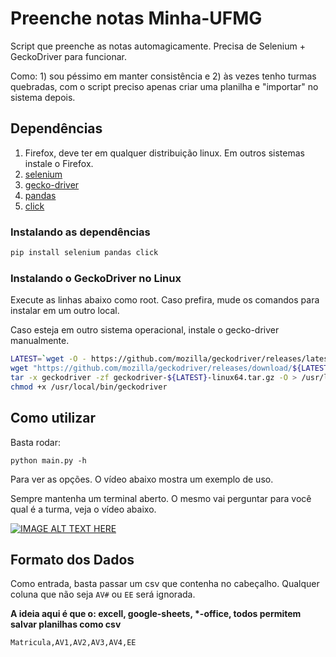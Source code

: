 # Preenche notas Minha-UFMG

Script que preenche as notas automagicamente. Precisa de Selenium + GeckoDriver para funcionar.

Como: 1) sou péssimo em manter consistência e 2) às vezes tenho turmas quebradas, com o script preciso apenas criar uma planilha e "importar" no sistema depois.

## Dependências

1. Firefox, deve ter em qualquer distribuição linux. Em outros sistemas instale o Firefox.
1. [selenium](https://selenium-python.readthedocs.io)
1. [gecko-driver](https://github.com/mozilla/geckodriver/)
1. [pandas](https://pandas.pydata.org)
1. [click](https://click.palletsprojects.com)

### Instalando as dependências

```bash
pip install selenium pandas click
```

### Instalando o GeckoDriver no Linux

Execute as linhas abaixo como root. Caso prefira, mude os comandos para instalar em um outro local.

Caso esteja em outro sistema operacional, instale o gecko-driver manualmente.

```bash
LATEST=`wget -O - https://github.com/mozilla/geckodriver/releases/latest 2>&1 | grep "Location:" | grep --only-match -e "v[0-9\.]\+"`
wget "https://github.com/mozilla/geckodriver/releases/download/${LATEST}/geckodriver-${LATEST}-linux64.tar.gz"
tar -x geckodriver -zf geckodriver-${LATEST}-linux64.tar.gz -O > /usr/local/bin/geckodriver
chmod +x /usr/local/bin/geckodriver
```

## Como utilizar

Basta rodar:

```
python main.py -h
```

Para ver as opções. O vídeo abaixo mostra um exemplo de uso.

Sempre mantenha um terminal aberto. O mesmo vai perguntar para você qual é a turma, veja o vídeo abaixo.

[![IMAGE ALT TEXT HERE](https://img.youtube.com/vi/Z7yhH-4r8YI/0.jpg)](https://www.youtube.com/watch?v=Z7yhH-4r8YI)


## Formato dos Dados

Como entrada, basta passar um csv que contenha no cabeçalho. Qualquer coluna que não seja `AV#` ou `EE` será ignorada.

**A ideia aqui é que o: excell, google-sheets, \*-office, todos permitem salvar planilhas como csv**

```
Matricula,AV1,AV2,AV3,AV4,EE
```
